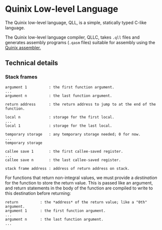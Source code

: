 # Quinix Low-level Language

The Quinix low-level language, QLL, is a simple, statically typed C-like language.

The Quinix low-level language compiler, QLLC, takes `.qll` files and generates assembly
programs (`.qasm` files) suitable for assembly using the [Quinix assembler.](./qasm.md)

## Technical details

### Stack frames

```
argument 1          : the first function argument.
...
argument n          : the last function argument.

return address      : the return address to jump to at the end of the function.

local n             : storage for the first local.
...
local 1             : storage for the last local.

temporary storage   : any temporary storage needed; 0 for now.
...
temporary storage

callee save 1       : the first callee-saved register.
...
callee save n       : the last callee-saved register.

stack frame address : address of return address on stack.
```

For functions that return non-integral values, we must provide a *destination*
for the function to store the return value. This is passed like an argument,
and return statements in the body of the function are compiled to write to
this destination before returning:

```
return          : the *address* of the return value; like a "0th" argument.
argument 1      : the first function argument.
...
argument n      : the last function argument.
...
```
